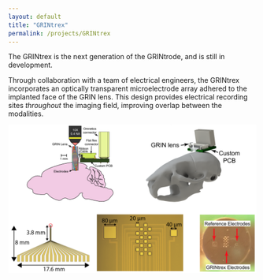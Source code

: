 ```yaml
---
layout: default
title: "GRINtrex"
permalink: /projects/GRINtrex
---
```

The GRINtrex is the next generation of the GRINtrode, and is still in development.  

Through collaboration with a team of electrical engineers, the GRINtrex incorporates an optically transparent microelectrode array adhered to the implanted face of the GRIN lens. This design provides electrical recording sites *throughout* the imaging field, improving overlap between the modalities. 

<p style="text-align:center;">
<img src="../assets/GRINtrex.png" class="center" alt="GRINtrex" width="600"/>
</p>